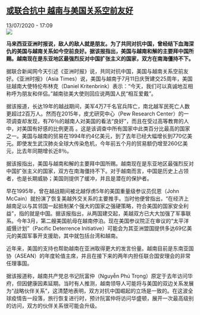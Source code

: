 <!--1594655718000-->
[或联合抗中 越南与美国关系空前友好](http://www.rfi.fr//cn/%E4%BA%9A%E6%B4%B2/20200713-%E8%81%94%E5%90%88%E6%8A%97%E4%B8%AD-%E8%B6%8A%E5%8D%97%E4%B8%8E%E7%BE%8E%E5%9B%BD%E5%85%B3%E7%B3%BB%E7%A9%BA%E5%89%8D%E5%8F%8B%E5%A5%BD)
------

<div>13/07/2020 - 17:09</div><img src="https://s.rfi.fr/media/display/ab3557d8-c51a-11ea-9974-005056bff430/w:310/p:16x9/%2Cy.jpg"><p><strong>马来西亚亚洲时报说，敌人的敌人就是朋友。为了共同对抗中国，曾经结下血海深仇的美国与越南关系如今空前良好。据该报指出，美国与越南和解的主要拜中国所赐。越南现在是东亚地区最强烈反对中国扩张主义的国家，双方在南海僵持不下。</strong></p><div class="t-content__body u-clearfix"><div class="m-interstitial"></div><p>据联合新闻网今天引述《亚洲时报》说，共同对抗中国，美国与越南关系空前友好。《亚洲时报》（Asia Times）说，美国与越南于7月11日庆贺建交25周年，美国驻越南大使特伦布林克（Daniel Kritenbrink）表示：“今天，我们可以真诚地互相称呼为朋友和伴侣。”越南驻美大使则回应说两国人民“相互爱戴”。</p><p>据该报道，长达19年的越战期间，美军4万7千名官兵阵亡，南北越军民死亡人数更超过2百万人。然而在2015年，皮尤研究中心（Pew Research Center）的一项调查却发现，有76％的越南人对美国的看法“良好”，而且在受过高等教育的人中，对美国有好感的比例更高 。这是该调查中所有国家中此类百分比最高的国家之一。美国与越南的贸易在1994年约4亿美元，到了去年已经大幅增长到770亿美元。即使发生武汉肺炎全球大传染危机，今年前五个月的贸易额仍增至260亿美元，比去年同期增长近8％。</p><p>据该报指出，美国与越南和解的主要拜中国所赐。越南现在是东亚地区最强烈反对中国扩张主义的国家，双方在南海僵持不下。对于越南而言，中国是历史上占领者，也是长期威胁；美国则提供了缓冲，并且是潜在的保护者。</p><p>早在1995年，曾在越战期间被北越俘虏5年的美国重量级参议员侃恩（John McCain）就扮演了恢复美越外交关系的主要推手。当时他便曾指出，“在经济上越南足以与其邻国一起抵制某个强大的国家之强硬策略，符合美国的国家安全利益”，指的就是中国。据该报指出，从两国建交起，美越双方已大大加强了军事联系。今年3月，第二艘美国航母在越南停泊。现在美国参议院正在审议的“太平洋威慑计划”（Pacific Deterrence Initiative）可能会为其亚洲盟国提供多达69亿美元的美国军事开支援助，其中就包括台湾和越南。</p><p>近年来，美国的支持也帮助越南在亚洲取得更大的发言份量。越南目前是东南亚国协（ASEAN）的年度轮值主席，并且在接下来的两年内担任联合国安理会的非常任理事国。</p><p>据该报道称，越南共产党总书记阮富仲（Nguyễn Phú Trọng）原定于去年访问华府，但因健康因素延期。当时有人推测，越南领导人可能将与美国的双边关系发展为“战略伙伴关系”，这清楚地表明，双方对抗中国崛起的立场​​是一致的。在这波全球疫情告一段落，旅行恢复进行时，预计阮富仲将访问华盛顿，展开一次最高级别的访问，双方的伙伴关系很可能会升级。</p><div class="o-self-promo o-self-promo--nl o-self-promo--hidden" data-selfpromo-newsletter></div><div class="o-self-promo o-self-promo--app o-self-promo--hidden" data-selfpromo-app></div></div>
